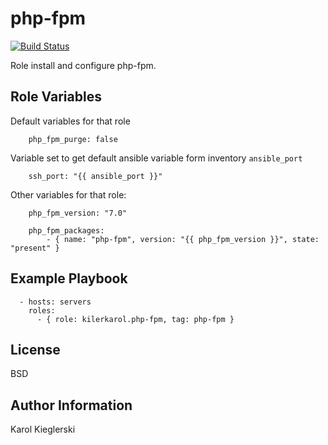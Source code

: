 php-fpm
=========

[![Build Status](https://travis-ci.org/kilerkarol/php-fpm.svg?branch=master)](https://travis-ci.org/kilerkarol/php-fpm)

Role install and configure php-fpm.

Role Variables
--------------

Default variables for that role
```
    php_fpm_purge: false
```

Variable set to get default ansible variable form inventory `ansible_port` 
```
    ssh_port: "{{ ansible_port }}"
```

Other variables for that role:
```
    php_fpm_version: "7.0"

    php_fpm_packages:
        - { name: "php-fpm", version: "{{ php_fpm_version }}", state: "present" }
```    

Example Playbook
----------------

```
  - hosts: servers
    roles:
      - { role: kilerkarol.php-fpm, tag: php-fpm }
```

License
-------

BSD

Author Information
------------------

Karol Kieglerski